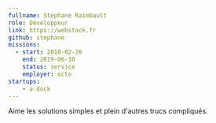 ```yaml
---
fullname: Stéphane Raimbault
role: Développeur
link: https://webstack.fr
github: stephane
missions:
  - start: 2018-02-26
    end: 2019-06-30
    status: service
    employer: octo
startups:
    - a-dock
---
```


Aime les solutions simples et plein d'autres trucs compliqués.

